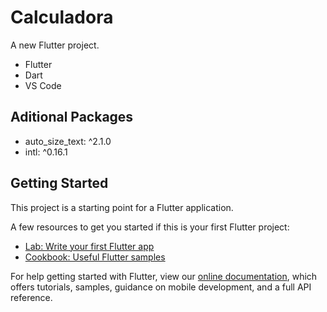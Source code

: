 # Calculadora

A new Flutter project.

- Flutter
- Dart
- VS Code

## Aditional Packages

- auto_size_text: ^2.1.0
- intl: ^0.16.1

## Getting Started

This project is a starting point for a Flutter application.

A few resources to get you started if this is your first Flutter project:

- [Lab: Write your first Flutter app](https://flutter.dev/docs/get-started/codelab)
- [Cookbook: Useful Flutter samples](https://flutter.dev/docs/cookbook)

For help getting started with Flutter, view our
[online documentation](https://flutter.dev/docs), which offers tutorials,
samples, guidance on mobile development, and a full API reference.
